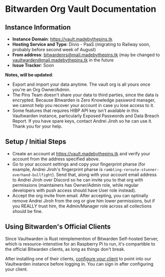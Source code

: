 # Bitwarden Org Vault Documentation

## Instance Information

* **Instance Domain**: <https://vault.madebythepins.tk>
* **Hosting Service and Type**: Divio - PaaS (migrating to Railway soon, probably before second week of August)
* **From address**: <bitwardenrs@mail.madebythepins.tk> (may be changed to <vaultwarden@mail.madebythepins.tk> in the future
* **Issue Tracker**: Soon

**Notes, will be updated**:

* Export and import your data anytime. The vault org is all yours once you're an Org Owner/Admin.
* The Pins Team doesn't share your data to third parties, since the data is encrypted. Because Bitwarden is Zero Knowledge password manager, we cannot help you recover
your account in case yu lose access to it.
* Some features that requires HIBP API key isn't available in this Vaultwarden instance, particularly Exposed Passwords and Data Breach Report. If you have spare keys,
contact Andrei Jiroh so he can use it. Thank you for your help.

## Setup / Initial Steps

* Create an account at <https://vault.madebythepins.tk> and verify your account from the address specified above.
* Go to your account settings and copy your fingerprint pharse (for example, Andrei Jiroh's fingerprint pharse is `rambling-reroute-stunner-overhand-bullfight`).
Send that, along with your account email address to Andrei Jiroh over Discord so he can invite you to that org with permissions (maintainers has Owner/Admin role,
while regular developers with push access should have User role instead).
* Accept the org invite from email. After accepting, you can optinally remove Andrei Jiroh from the org or give him lower permissions, but if you REALLY trust him,
the Admin/Manager role across all collections should be fine.

## Using Bitwarden's Official Clients

Since Vaultwarden is Rust reimplemention of Bitwarden Self-hosted Server, which is resource-intenstive for an Raspberry Pi to run, it's compartible to the official
Bitwarden clients, as long as things don't break.

After installing one of their clients, [configure your client](https://bitwarden.com/help/article/change-client-environment/) to point into our Vaultwarden instance
before logging in. You can sign in after configuring your client.
